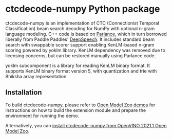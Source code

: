 # ctcdecode-numpy Python package

ctcdecode-numpy is an implementation of CTC (Connectionist Temporal Classification) beam search decoding for NumPy with optional n-gram language modeling.
C++ code is based on [Parlance](https://github.com/parlance/ctcdecode), which in turn borrowed liberally from Paddle Paddles' [DeepSpeech](https://github.com/PaddlePaddle/DeepSpeech).
It includes standard beam search with swappable scorer support enabling KenLM-based n-gram scoring powered by yoklm library.
KenLM dependency was removed due to licensing concerns, but can be restored manually using Parlance code.

yoklm subcomponent is a library for reading KenLM binary format.  It supports KenLM binary format version 5, with quantization and trie with Bhiksha array representation.

## Installation
To build ctcdecode-numpy, please refer to [Open Model Zoo demos](../../../README.md) for instructions
on how to build the extension module and prepare the environment for running the demo.

Alternatively, you can [install ctcdecode-numpy from OpenVINO 2021.1 Open Model Zoo](https://github.com/openvinotoolkit/open_model_zoo/tree/2021.1/demos/python_demos/speech_recognition_demo/ctcdecode-numpy#installation).
